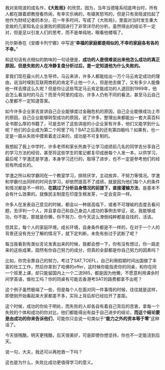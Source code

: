 <p>我对吴晓波的成名作，<b>《大败局》</b>的欣赏。因为，当年当德隆系彻底垮台时，所有人都在跟着郎教授看热闹，有幸灾乐祸的，有嬉笑怒骂的，但是只有吴晓波捡起了他作为财经记者的本分，花一年多时间，写成了《大败局》，里面对当时发生重大变故的几家知名企业衰败的原因进行了非常详尽的分析。虽然得出的结论不一定对，但是足以引发人们的思考，而不是单纯地，眼看他楼塌了。</p><p>托尔斯泰在《安娜卡列宁娜》中写道“<b>幸福的家庭都是相似的,不幸的家庭各有各的不幸。</b>”</p><p>和这句话有点相似的韵味的一句话便是，<b>成功的人是很难说出来他怎么成功的真正原因，但是失败的人在冷静复盘分析过后，是一定知道他为什么失败的。</b></p><p>拿我们现在最火的人生导师，马云来讲，许多人都能给出一万个马云肯定成功的理由，说当时嗅到互联网商机的肯定不止他一个人，但是他去做了，又有多少人能像他一样去撑这么久呢？但是你让这些笃定马云肯定能成功的人退回到1999年，他会怎么看当时的马云？而至今阿里的成功，许多人仍有不同的看法，甚至马云自己心里都不一定知道答案。</p><p>如今许多企业家去宣讲自己企业能够度过金融危机的原因，自己企业能够成功上市的原因，自己企业能够转型成功的原因，说了许多，整理出来都能出一套大英百科全书那么厚的书籍了，可是去听了这些讲座的小企业家有许多，他们又能学到什么呢？他们的企业成为第二个阿里了吗？BAT之后真的还有第四极吗？如果有，也一定是一路从失败中摸索着走过来的，成功是不可复制的。</p><p>我想起了我上中学时，许多老师和家长热衷于让学习成绩前几名的同学去分享自己的学习方法的经验，甚至将这些学生的笔记都复印成册每个人发一本，以供学习，最后呢？学渣还是学渣，本身学习还行的，取得了进步，也不一定是参考他们的经验有所成长的。</p><p>学渣之所以和学霸同在一个教室学习，排除厌学，主动放弃，不努力等情况。学渣和学霸付出同样的时间去学习，却依然提高不了成绩，就是因为他们每个人的条件和情况都是不一样的，<b>在跳过了分析自身情况的前提下，直接灌输方法</b>，是基本不会有什么效果的。就像民主制度在印度生根发芽，一定会变异一样。</p><p>许多人在发表自己意见的时候，都会以一种居高临下，或者不可理喻的态度去看问题，去评判一个人，并且拿自己和自己身边人成功的事例去举证，说，我能够成功，你不能，那就是你懒，你不努力，你今天这么潦倒纯粹都是自找的，活该。</p><p>但其实，每个人的家庭环境，成长环境，自身条件都是不一样的，在对于一个人的背景还没有充分了解的情况下，就下定判断，未免有些过于武断了呢？</p><p>每当我看到有类似言论发表出来的时候，我都会想一下，你有没有想过，你一路走来的这些成果，固然有你自己努力的成分，但真的全部都是你自己努力的因素吗？</p><p>比如，你完全靠自己的努力，考过了SAT,TOEFL，自己利用假期时间出国做了丰富的社工工作，然后你拿到了哈佛的offer，这时候你能指责你的同桌，和你在同一个班里上课，却只能留国内上一个二流985，都是因为他懒，不愿意利用课余时间学英语，做社工吗？你的同桌有可能去香港考SAT的路费都拿不出呢？</p><p>这个例子虽然极端了一些，但是每个人在面对同一件事情的时候，往往就是这样，即使刚开始看起来大家都差不多，实际上背后却已经拉开了差距。</p><p>这个时候，成功的你处于明处，而失败的人却各自有着自己背后的苦衷，拿每一个失败的个体和成功的你对比，他们都能得出有益于自己进步的结论，<b>而这个结论要是由成功的你来告诉他们</b>，可能你只会说一句类似于“<b>能力之外的资本等于零</b>”这种话了。</p><p>今天很残酷，明天更残酷，后天很美好，可是即使你想坚持，你也不一定能活到后天。</p><p>说一句，大夫，我还可以再抢救一下吗？</p><p>这也是为什么，失败比成功更值得学习的意义。</p><a data-draft-node="block" data-draft-type="mcn-link-card" data-mcn-id="1232653421855440896"></a><a data-draft-node="block" data-draft-type="mcn-link-card" data-mcn-id="1232653502527918080"></a><a data-draft-node="block" data-draft-type="mcn-link-card" data-mcn-id="1232653617863127040"></a><p></p>